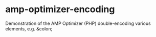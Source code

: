 # amp-optimizer-encoding
Demonstration of the AMP Optimizer (PHP) double-encoding various elements, e.g. &amp;colon;
